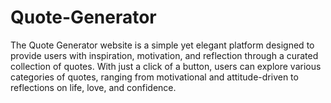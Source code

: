 # Quote-Generator
The Quote Generator website is a simple yet elegant platform designed to provide users with inspiration, motivation, and reflection through a curated collection of quotes. With just a click of a button, users can explore various categories of quotes, ranging from motivational and attitude-driven to reflections on life, love, and confidence.
